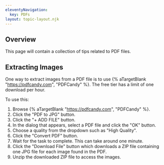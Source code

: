 ```yaml
---
eleventyNavigation:
  key: PDFs
layout: topic-layout.njk
---
```


## Overview

This page will contain a collection of tips related to PDF files.

## Extracting Images

One way to extract images from a PDF file is to use
{% aTargetBlank "https://pdfcandy.com", "PDFCandy" %}.
The free tier has a limit of one download per hour.

To use this:

1. Browse {% aTargetBlank "https://pdfcandy.com", "PDFCandy" %}.
1. Click the "PDF to JPG" button.
1. Click the "+ ADD FILE" button.
1. In the dialog that appears, select a PDF file and click the "OK" button.
1. Choose a quality from the dropdown such as "High Quality".
1. Click the "Convert PDF" button.
1. Wait for the task to complete. This can take around one minute.
1. Click the "Download File" button which downloads a ZIP file
   containing one JPG file for each image found in the PDF.
1. Unzip the downloaded ZIP file to access the images.
